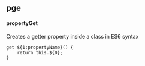 ## pge
#### propertyGet
Creates a getter property inside a class in ES6 syntax
```
get ${1:propertyName}() {
	return this.${0};
}
```